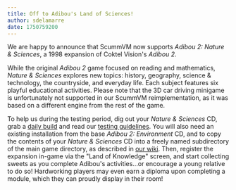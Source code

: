 ```yaml
---
title: Off to Adibou's Land of Sciences!
author: sdelamarre
date: 1750759200 
---
```


We are happy to announce that ScummVM now supports _Adibou 2: Nature & Sciences_, a 1998 expansion of Coktel Vision's _Adibou 2_.

While the original _Adibou 2_ game focused on reading and mathematics, _Nature & Sciences_ explores new topics: history, geography, science & technology, the countryside, and everyday life. Each subject features six playful educational activities. Please note that the 3D car driving minigame is unfortunately not supported in our ScummVM reimplementation, as it was based on a different engine from the rest of the game. 

To help us during the testing period, dig out your _Nature & Sciences_ CD, grab a [daily build](https://scummvm.org/downloads/#daily) and read our [testing guidelines](https://wiki.scummvm.org/index.php/Release_Testing#Testing_Guidelines). You will also need an existing installation from the base _Adibou 2: Environment_ CD, and to copy the contents of your _Nature & Sciences_ CD into a freely named subdirectory of the main game directory, as described in [our wiki](https://wiki.scummvm.org/index.php/Adibou_2/). Then, register the expansion in-game via the "Land of Knowledge" screen, and start collecting sweets as you complete Adibou's activities…or encourage a young relative to do so! Hardworking players may even earn a diploma upon completing a module, which they can proudly display in their room!

